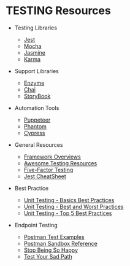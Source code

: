 # TESTING Resources

* Testing Libraries

  * [Jest](https://facebook.github.io/jest/)
  * [Mocha](https://mochajs.org/)
  * [Jasmine](https://jasmine.github.io/)
  * [Karma](https://karma-runner.github.io/1.0/index.html)

* Support Libraries

  * [Enzyme](http://airbnb.io/enzyme/docs/api/)
  * [Chai](http://chaijs.com/)
  * [StoryBook](https://storybook.js.org/)

* Automation Tools

  * [Puppeteer](https://github.com/GoogleChrome/puppeteer)
  * [Phantom](http://phantomjs.org/)
  * [Cypress](https://www.cypress.io/)

* General Resources

  * [Framework Overviews](https://medium.com/powtoon-engineering/a-complete-guide-to-testing-javascript-in-2017-a217b4cd5a2a)
  * [Awesome Testing Resources](https://github.com/TheJambo/awesome-testing)
  * [Five-Factor Testing](https://www.devmynd.com/blog/five-factor-testing/)
  * [Jest CheatSheet](https://github.com/sapegin/jest-cheat-sheet/blob/master/Readme.md)

* Best Practice

  * [Unit Testing - Basics Best Practices](https://stackify.com/unit-testing-basics-best-practices/)
  * [Unit Testing - Best and Worst Practices](http://blog.stevensanderson.com/2009/08/24/writing-great-unit-tests-best-and-worst-practises/)
  * [Unit Testing - Top 5 Best Practices](https://www.developer.com/mgmt/top-five-best-practices-for-writing-unit-test-scripts.html)

* Endpoint Testing

  * [Postman Test Examples](https://www.getpostman.com/docs/postman/scripts/test_examples)
  * [Postman Sandbox Reference](https://www.getpostman.com/docs/postman/scripts/postman_sandbox_api_reference)
  * [Stop Being So Happy](https://crmbusiness.wordpress.com/2015/04/29/developers-need-to-stop-being-so-happy/)
  * [Test Your Sad Path](http://blog.dcycle.com/blog/63/test-your-sad-path-first/)
